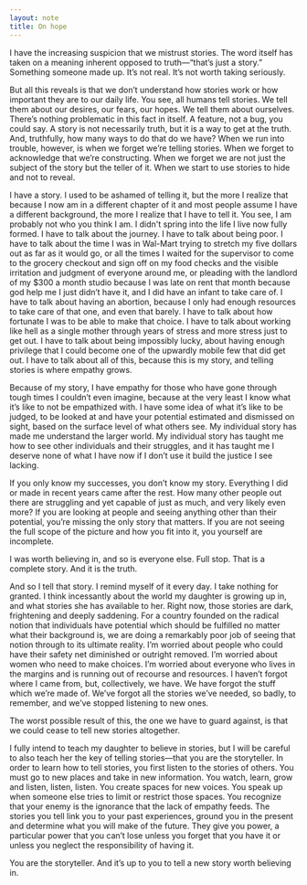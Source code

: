 ```yaml
---
layout: note
title: On hope
---
```


I have the increasing suspicion that we mistrust stories. The word itself has taken on a meaning inherent opposed to truth—“that’s just a story.” Something someone made up. It’s not real. It’s not worth taking seriously.

But all this reveals is that we don’t understand how stories work or how important they are to our daily life. You see, all humans tell stories. We tell them about our desires, our fears, our hopes. We tell them about ourselves. There’s nothing problematic in this fact in itself. A feature, not a bug, you could say. A story is not necessarily truth, but it is a way to get at the truth. And, truthfully, how many ways to do that do we have? When we run into trouble, however, is when we forget we’re telling stories. When we forget to acknowledge that we’re constructing. When we forget we are not just the subject of the story but the teller of it. When we start to use stories to hide and not to reveal.

I have a story. I used to be ashamed of telling it, but the more I realize that because I now am in a different chapter of it and most people assume I have a different background, the more I realize that I have to tell it. You see, I am probably not who you think I am. I didn't spring into the life I live now fully formed. I have to talk about the journey. I have to talk about being poor. I have to talk about the time I was in Wal-Mart trying to stretch my five dollars out as far as it would go, or all the times I waited for the supervisor to come to the grocery checkout and sign off on my food checks and the visible irritation and judgment of everyone around me, or pleading with the landlord of my $300 a month studio because I was late on rent that month because god help me I just didn’t have it, and I did have an infant to take care of. I have to talk about having an abortion, because I only had enough resources to take care of that one, and even that barely. I have to talk about how fortunate I was to be able to make that choice. I have to talk about working like hell as a single mother through years of stress and more stress just to get out. I have to talk about being impossibly lucky, about having enough privilege that I could become one of the upwardly mobile few that did get out. I have to talk about all of this, because this is my story, and telling stories is where empathy grows.

Because of my story, I have empathy for those who have gone through tough times I couldn’t even imagine, because at the very least I know what it’s like to not be empathized with. I have some idea of what it’s like to be judged, to be looked at and have your potential estimated and dismissed on sight, based on the surface level of what others see. My individual story has made me understand the larger world. My individual story has taught me how to see other individuals and their struggles, and it has taught me I deserve none of what I have now if I don’t use it build the justice I see lacking.

If you only know my successes, you don’t know my story. Everything I did or made in recent years came after the rest. How many other people out there are struggling and yet capable of just as much, and very likely even more? If you are looking at people and seeing anything other than their potential, you’re missing the only story that matters. If you are not seeing the full scope of the picture and how you fit into it, you yourself are incomplete. 

I was worth believing in, and so is everyone else. Full stop. That is a complete story. And it is the truth.

And so I tell that story. I remind myself of it every day. I take nothing for granted. I think incessantly about the world my daughter is growing up in, and what stories she has available to her. Right now, those stories are dark, frightening and deeply saddening. For a country founded on the radical notion that individuals have potential which should be fulfilled no matter what their background is, we are doing a remarkably poor job of seeing that notion through to its ultimate reality. I’m worried about people who could have their safety net diminished or outright removed. I’m worried about women who need to make choices. I’m worried about everyone who lives in the margins and is running out of recourse and resources. I haven’t forgot where I came from, but, collectively, we have. We have forgot the stuff which we’re made of. We’ve forgot all the stories we’ve needed, so badly, to remember, and we’ve stopped listening to new ones.

The worst possible result of this, the one we have to guard against, is that we could cease to tell new stories altogether.

I fully intend to teach my daughter to believe in stories, but I will be careful to also teach her the key of telling stories—that you are the storyteller. In order to learn how to tell stories, you first listen to the stories of others. You must go to new places and take in new information. You watch, learn, grow and listen, listen, listen. You create spaces for new voices. You speak up when someone else tries to limit or restrict those spaces. You recognize that your enemy is the ignorance that the lack of empathy feeds. The stories you tell link you to your past experiences, ground you in the present and determine what you will make of the future. They give you power, a particular power that you can’t lose unless you forget that you have it or unless you neglect the responsibility of having it.

You are the storyteller. And it’s up to you to tell a new story worth believing in.
